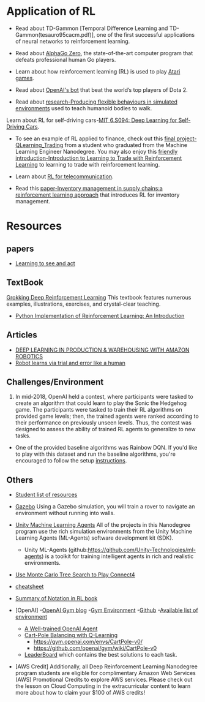 # Application of RL
- Read about TD-Gammon [Temporal Difference Learning and TD-Gammon(tesauro95cacm.pdf)], one of the first successful applications of neural networks to reinforcement learning.

- Read about [AlphaGo Zero](https://deepmind.com/blog/article/alphago-zero-starting-scratch), the state-of-the-art computer program that defeats professional human Go players.

- Learn about how reinforcement learning (RL) is used to play [Atari games](https://deepmind.com/research/publications/human-level-control-through-deep-reinforcement-learning).

- Read about [OpenAI's bot](https://openai.com/blog/dota-2/) that beat the world’s top players of Dota 2.

- Read about [research-Producing flexible behaviours in simulated environments](https://deepmind.com/blog/article/producing-flexible-behaviours-simulated-environments) used to teach humanoid bodies to walk.

Learn about RL for self-driving cars-[MIT 6.S094: Deep Learning for Self-Driving Cars](https://selfdrivingcars.mit.edu/).

- To see an example of RL applied to finance, check out this [final project-QLearning_Trading](https://github.com/ucaiado/QLearning_Trading) from a student who graduated from the Machine Learning Engineer Nanodegree. You may also enjoy this [friendly introduction-Introduction to Learning to Trade with Reinforcement Learning](https://www.cnblogs.com/DjangoBlog/p/9285956.html) to learning to trade with reinforcement learning.

- Learn about [RL for telecommunication](https://papers.nips.cc/paper/1740-low-power-wireless-communication-via-reinforcement-learning.pdf).

- Read this [paper-Inventory management in supply chains:a reinforcement learning approach](http://read.pudn.com/downloads142/sourcecode/others/617477/inventory%20supply%20chain/04051310570412465(1).pdf) that introduces RL for inventory management.

# Resources
## papers
- [Learning to see and act](https://www.cs.swarthmore.edu/~meeden/cs63/s15/nature15a.pdf)
## TextBook
  [Grokking Deep Reinforcement Learning](https://www.manning.com/books/grokking-deep-reinforcement-learning#toc) This textbook features numerous examples, illustrations, exercises, and crystal-clear teaching.
  - [Python Implementation of Reinforcement Learning: An Introduction](https://github.com/ShangtongZhang/reinforcement-learning-an-introduction)
## Articles
- [DEEP LEARNING IN PRODUCTION & WAREHOUSING WITH AMAZON ROBOTICS](https://medium.com/@teamrework/deep-learning-in-production-warehousing-with-amazon-robotics-571e69fea721)
- [Robot learns via trial and error like a human](https://www.cnet.com/news/robot-learns-via-trial-and-error-like-a-human/)

## Challenges/Environment
1. In mid-2018, OpenAI held a contest, where participants were tasked to create an algorithm that could learn to play the Sonic the Hedgehog game. The participants were tasked to train their RL algorithms on provided game levels; then, the trained agents were ranked according to their performance on previously unseen levels. Thus, the contest was designed to assess the ability of trained RL agents to generalize to new tasks.
  - One of the provided baseline algorithms was Rainbow DQN. If you'd like to play with this dataset and run the baseline algorithms, you're encouraged to follow the setup [instructions](https://contest.openai.com/2018-1/details/).

## Others
- [Student list of resources](https://docs.google.com/spreadsheets/d/19jUvEO82qt3itGP3mXRmaoMbVOyE6bLOp5_QwqITzaM/edit#gid=0)
- [Gazebo](http://gazebosim.org/)
Using a Gazebo simulation, you will train a rover to navigate an environment without running into walls.
- [Unity Machine Learning Agents](https://blogs.unity3d.com/2017/09/19/introducing-unity-machine-learning-agents/)
All of the projects in this Nanodegree program use the rich simulation environments from the Unity Machine Learning Agents (ML-Agents) software development kit (SDK).
  - Unity ML-Agents (github:https://github.com/Unity-Technologies/ml-agents) is a toolkit for training intelligent agents in rich and realistic environments.
- [Use Monte Carlo Tree Search to Play Connect4](https://github.com/Alfo5123/Connect4)
- [cheatsheet](https://github.com/udacity/deep-reinforcement-learning/tree/master/cheatsheet)
- [Summary of Notation in RL book](https://s3-us-west-1.amazonaws.com/udacity-drlnd/bookdraft2018.pdf)
- [OpenAI]
  -[OpenAI Gym blog](https://openai.com/blog/openai-gym-beta/)
  -[Gym Environment](https://gym.openai.com/envs/#classic_control)
  -[Github](https://github.com/openai/gym)
  -[Available list of environment](https://github.com/openai/gym/wiki/Table-of-environments)
  - [A Well-trained OpenAI Agent](https://openai.com/blog/roboschool/)
  - [Cart-Pole Balancing with Q-Learning](https://medium.com/@tuzzer/cart-pole-balancing-with-q-learning-b54c6068d947)
    - https://gym.openai.com/envs/CartPole-v0/
    - https://github.com/openai/gym/wiki/CartPole-v0
  - [LeaderBoard](https://github.com/openai/gym/wiki/Leaderboard) which contains the best solutions to each task.

- [AWS Credit]
Additionally, all Deep Reinforcement Learning Nanodegree program students are eligible for complimentary Amazon Web Services (AWS) Promotional Credits to explore AWS services.
Please check out the lesson on Cloud Computing in the extracurricular content to learn more about how to claim your $100 of AWS credits!
